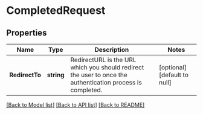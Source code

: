 # CompletedRequest

## Properties
Name | Type | Description | Notes
------------ | ------------- | ------------- | -------------
**RedirectTo** | **string** | RedirectURL is the URL which you should redirect the user to once the authentication process is completed. | [optional] [default to null]

[[Back to Model list]](../README.md#documentation-for-models) [[Back to API list]](../README.md#documentation-for-api-endpoints) [[Back to README]](../README.md)


